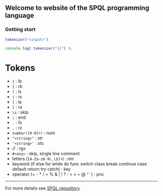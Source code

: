 ## Welcome to website of the SPQL programming language

### Getting start

```js
tokenizer("<input>")
```

```js
console.log( tokenizer("{}") );
```

# Tokens

- `{` : lb
- `}` : rb
- `(` : ls
- `)` : rs
- `[` : la
- `]` : ra
- `\s` : skip
- `;` : end
- `.` : fs
- `,` : rz
- `number([0-9]+)` : num
- `"<string>"` : str
- `'<string>'` : sts
- /<regex>/ : rgx
- `#<any>` : skip, single line comment
- letters (`[A-Za-z0-9\_\$]+`) : nm
- keyword (if else for while do func switch class break continue case default return try catch) : key
- operator (+ - * / \= % & | ! ? : < > ~ @ ^ `) : pnc

----------

For more details see [SPQL repository](https://github.com/spql-lang/spql).
